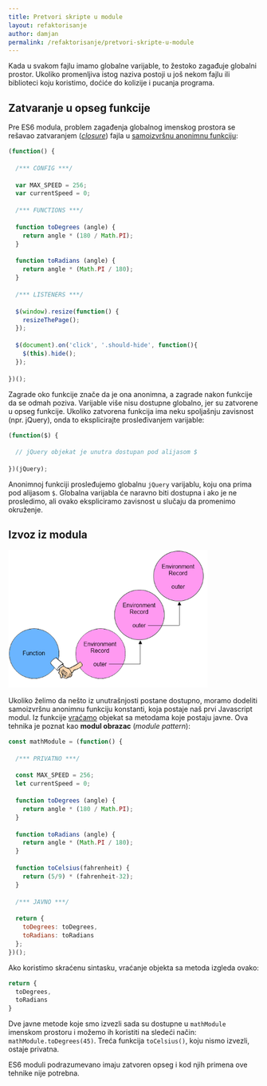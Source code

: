 ```yaml
---
title: Pretvori skripte u module
layout: refaktorisanje
author: damjan
permalink: /refaktorisanje/pretvori-skripte-u-module
---
```


Kada u svakom fajlu imamo globalne varijable, to žestoko zagađuje globalni prostor. Ukoliko promenljiva istog naziva postoji u još nekom fajlu ili biblioteci koju koristimo, doćiće do kolizije i pucanja programa.

## Zatvaranje u opseg funkcije

Pre ES6 modula, problem zagađenja globalnog imenskog prostora se rešavao zatvaranjem (*[closure](https://developer.mozilla.org/en/docs/Web/JavaScript/Closures)*) fajla u [samoizvršnu anonimnu funkciju](https://en.wikipedia.org/wiki/Immediately-invoked_function_expression):

```javascript
(function() {

  /*** CONFIG ***/

  var MAX_SPEED = 256;
  var currentSpeed = 0;

  /*** FUNCTIONS ***/

  function toDegrees (angle) {
    return angle * (180 / Math.PI);
  }

  function toRadians (angle) {
    return angle * (Math.PI / 180);
  }

  /*** LISTENERS ***/

  $(window).resize(function() {
    resizeThePage();
  });

  $(document).on('click', '.should-hide', function(){
    $(this).hide();
  });

})();
```

Zagrade oko funkcije znače da je ona anonimna, a zagrade nakon funkcije da se odmah poziva. Varijable više nisu dostupne globalno, jer su zatvorene u opseg funkcije. Ukoliko zatvorena funkcija ima neku spoljašnju zavisnost (npr. jQuery), onda to eksplicirajte prosleđivanjem varijable:

```javascript
(function($) {

  // jQuery objekat je unutra dostupan pod alijasom $

})(jQuery);
```

Anonimnoj funkciji prosleđujemo globalnu `jQuery` varijablu, koju ona prima pod alijasom `$`. Globalna varijabla će naravno biti dostupna i ako je ne prosledimo, ali ovako ekspliciramo zavisnost u slučaju da promenimo okruženje.

## Izvoz iz modula

<img src='/images/refaktorisanje/closure.png' width='400'>

Ukoliko želimo da nešto iz unutrašnjosti postane dostupno, moramo dodeliti samoizvršnu anonimnu funkciju konstanti, koja postaje naš prvi Javascript modul. Iz funkcije [vraćamo](https://developer.mozilla.org/en/docs/Web/JavaScript/Reference/Statements/return) objekat sa metodama koje postaju javne. Ova tehnika je poznat kao **modul obrazac** (*module pattern*):

```javascript
const mathModule = (function() {

  /*** PRIVATNO ***/

  const MAX_SPEED = 256;
  let currentSpeed = 0;

  function toDegrees (angle) {
    return angle * (180 / Math.PI);
  }

  function toRadians (angle) {
    return angle * (Math.PI / 180);
  }

  function toCelsius(fahrenheit) {
    return (5/9) * (fahrenheit-32);
  }

  /*** JAVNO ***/

  return {
    toDegrees: toDegrees,
    toRadians: toRadians
  };
})();
```

Ako koristimo skraćenu sintasku, vraćanje objekta sa metoda izgleda ovako:

```js
return {
  toDegrees,
  toRadians
}
```

Dve javne metode koje smo izvezli sada su dostupne u `mathModule` imenskom prostoru i možemo ih koristiti na sledeći način: `mathModule.toDegrees(45)`. Treća funkcija `toCelsius()`, koju nismo izvezli, ostaje privatna.

ES6 moduli podrazumevano imaju zatvoren opseg i kod njih primena ove tehnike nije potrebna.
